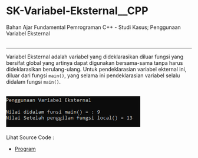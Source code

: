 # SK-Variabel-Eksternal__CPP
Bahan Ajar Fundamental Pemrograman C++ - Studi Kasus; Penggunaan Variabel Eksternal<br><br>

---

Variabel Eksternal adalah variabel yang dideklarasikan diluar fungsi yang bersifat global yang artinya dapat digunakan bersama-sama tanpa harus dideklarasikan berulang-ulang. Untuk pendeklarasian variabel ekternal ini, diluar dari fungsi <code>main()</code>, yang selama ini pendeklarasian variabel selalu didalam fungsi <code>main()</code>.<br><br>

<img src="https://github.com/RizkyKhapidsyah/SK-Variabel-Eksternal__CPP/blob/master/SK-Variabel-Eksternal__CPP/Result/001.PNG"><br><br>
Lihat Source Code : <br>
- <a href="https://github.com/RizkyKhapidsyah/SK-Variabel-Eksternal__CPP/blob/master/SK-Variabel-Eksternal__CPP/Source.cpp">Program</a>
